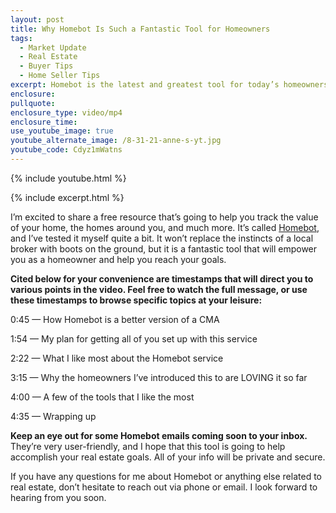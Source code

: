 ```yaml
---
layout: post
title: Why Homebot Is Such a Fantastic Tool for Homeowners
tags:
  - Market Update
  - Real Estate
  - Buyer Tips
  - Home Seller Tips
excerpt: Homebot is the latest and greatest tool for today’s homeowners.
enclosure:
pullquote:
enclosure_type: video/mp4
enclosure_time:
use_youtube_image: true
youtube_alternate_image: /8-31-21-anne-s-yt.jpg
youtube_code: Cdyz1mWatns
---
```

{% include youtube.html %}

{% include excerpt.html %}

I’m excited to share a free resource that’s going to help you track the value of your home, the homes around you, and much more. It’s called [Homebot](https://homebot.ai/), and I’ve tested it myself quite a bit. It won’t replace the instincts of a local broker with boots on the ground, but it is a fantastic tool that will empower you as a homeowner and help you reach your goals.

**Cited below for your convenience are timestamps that will direct you to various points in the video. Feel free to watch the full message, or use these timestamps to browse specific topics at your leisure:**

0:45 — How Homebot is a better version of a CMA

1:54 — My plan for getting all of you set up with this service

2:22 — What I like most about the Homebot service

3:15 — Why the homeowners I’ve introduced this to are LOVING it so far

4:00 — A few of the tools that I like the most

4:35 — Wrapping up

**Keep an eye out for some Homebot emails coming soon to your inbox.** They’re very user-friendly, and I hope that this tool is going to help accomplish your real estate goals. All of your info will be private and secure.

If you have any questions for me about Homebot or anything else related to real estate, don’t hesitate to reach out via phone or email. I look forward to hearing from you soon.

&nbsp;
